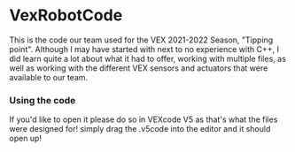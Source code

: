 # VexRobotCode
This is the code our team used for the VEX 2021-2022 Season, "Tipping point". Although I may have started with next to no experience with C++, I did learn quite a lot about what it had to offer, working with multiple files, as well as working with the different VEX sensors and actuators that were available to our team.

### Using the code
If you'd like to open it please do so in VEXcode V5 as that's what the files were designed for! simply drag the .v5code into the editor and it should open up!
